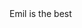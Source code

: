 <!DOCTYPE HTML>
<html lang="tr">
<head>
    <meta charset="utf-8">
    <title> 
        Emil's first code
    </title>


</head>
<body>
    Emil is the best
</body>





</html>
